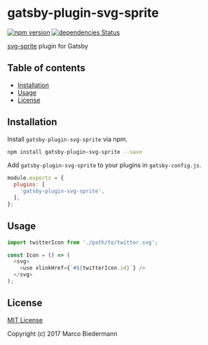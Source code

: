 # gatsby-plugin-svg-sprite

[![npm version](https://badge.fury.io/js/gatsby-plugin-svg-sprite.svg)](https://badge.fury.io/js/gatsby-plugin-svg-sprite)
[![dependencies Status](https://david-dm.org/marcobiedermann/gatsby-plugin-svg-sprite/status.svg)](https://david-dm.org/marcobiedermann/gatsby-plugin-svg-sprite)

[svg-sprite](https://github.com/kisenka/svg-sprite-loader) plugin for Gatsby

## Table of contents

* [Installation](#installation)
* [Usage](#usage)
* [License](#license)

## Installation

Install `gatsby-plugin-svg-sprite` via npm.

```sh
npm install gatsby-plugin-svg-sprite --save
```

Add `gatsby-plugin-svg-sprite` to your plugins in `gatsby-config.js`.

```js
module.exports = {
  plugins: [
    'gatsby-plugin-svg-sprite',
  ],
};
```

## Usage

```js
import twitterIcon from './path/to/twitter.svg';

const Icon = () => (
  <svg>
    <use xlinkHref={`#${twitterIcon.id}`} />
  </svg>
);
```

## License

[MIT License](LICENSE)

Copyright (c) 2017 Marco Biedermann
